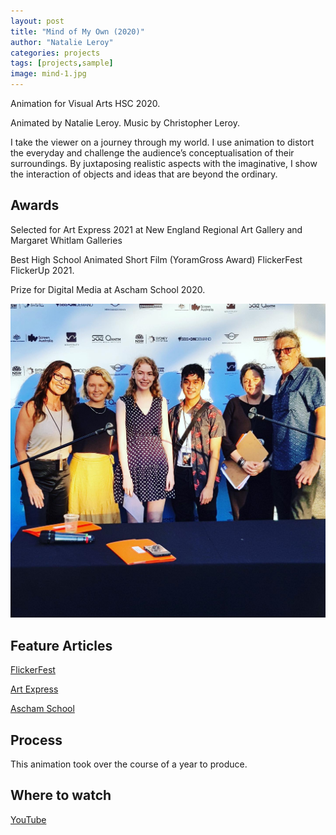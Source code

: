 ```yaml
---
layout: post
title: "Mind of My Own (2020)"
author: "Natalie Leroy"
categories: projects
tags: [projects,sample]
image: mind-1.jpg
---
```


Animation for Visual Arts HSC 2020.

Animated by Natalie Leroy.
Music by Christopher Leroy.

I take the viewer on a journey through my world. I use animation to distort the everyday and challenge the audience’s conceptualisation of their surroundings. By juxtaposing realistic aspects with the imaginative, I show the interaction of objects and ideas that are beyond the ordinary.

## Awards
Selected for Art Express 2021 at New England Regional Art Gallery and Margaret Whitlam Galleries

Best High School Animated Short Film (YoramGross Award) FlickerFest FlickerUp 2021.

Prize for Digital Media at Ascham School 2020.

![Alt text](../assets/img/flick-1.jpg?raw=true "flick-1")

## Feature Articles
[FlickerFest](https://flickerfest.com.au/film/mind-of-my-own/)

[Art Express](https://artexpress.artsunit.nsw.edu.au/browse.php)

[Ascham School](https://www.ascham.nsw.edu.au/hsc-bodies-of-work-2020/)

## Process

This animation took over the course of a year to produce.

## Where to watch

[YouTube](https://www.youtube.com/watch?v=EWYcheSZftA)